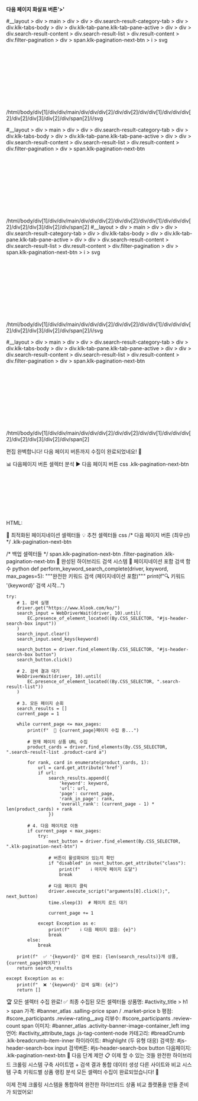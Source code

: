 **다음 페이지 화살표 버튼'>'**

#__layout > div > main > div > div > div.search-result-category-tab > div > div.klk-tabs-body > div > div.klk-tab-pane.klk-tab-pane-active > div > div > div.search-result-content > div.search-result-list > div.result-content > div.filter-pagination > div > span.klk-pagination-next-btn > i > svg

<svg><use xlink:href="#klk-icon-icon_navigation_chevron_right_xs"></use></svg>

/html/body/div[1]/div/div/main/div/div/div[2]/div/div[2]/div/div[1]/div/div/div[2]/div[2]/div[3]/div[2]/div/span[2]/i/svg

#__layout > div > main > div > div > div.search-result-category-tab > div > div.klk-tabs-body > div > div.klk-tab-pane.klk-tab-pane-active > div > div > div.search-result-content > div.search-result-list > div.result-content > div.filter-pagination > div > span.klk-pagination-next-btn

<span class="klk-pagination-next-btn"><i class="klk-icon klk-icon-icon_navigation_chevron_right_xs"><svg><use xlink:href="#klk-icon-icon_navigation_chevron_right_xs"></use></svg></i></span>

/html/body/div[1]/div/div/main/div/div/div[2]/div/div[2]/div/div[1]/div/div/div[2]/div[2]/div[3]/div[2]/div/span[2]
#__layout > div > main > div > div > div.search-result-category-tab > div > div.klk-tabs-body > div > div.klk-tab-pane.klk-tab-pane-active > div > div > div.search-result-content > div.search-result-list > div.result-content > div.filter-pagination > div > span.klk-pagination-next-btn > i > svg

<svg><use xlink:href="#klk-icon-icon_navigation_chevron_right_xs"></use></svg>

/html/body/div[1]/div/div/main/div/div/div[2]/div/div[2]/div/div[1]/div/div/div[2]/div[2]/div[3]/div[2]/div/span[2]/i/svg

#__layout > div > main > div > div > div.search-result-category-tab > div > div.klk-tabs-body > div > div.klk-tab-pane.klk-tab-pane-active > div > div > div.search-result-content > div.search-result-list > div.result-content > div.filter-pagination > div > span.klk-pagination-next-btn

<span class="klk-pagination-next-btn"><i class="klk-icon klk-icon-icon_navigation_chevron_right_xs"><svg><use xlink:href="#klk-icon-icon_navigation_chevron_right_xs"></use></svg></i></span>

/html/body/div[1]/div/div/main/div/div/div[2]/div/div[2]/div/div[1]/div/div/div[2]/div[2]/div[3]/div[2]/div/span[2]

편집
완벽합니다! 다음 페이지 버튼까지 수집이 완료되었네요! 🎉

📊 다음페이지 버튼 셀렉터 분석
▶️ 다음 페이지 버튼
css
.klk-pagination-next-btn
HTML: <span class="klk-pagination-next-btn"><i><svg>...</svg></i></span>

🔧 최적화된 페이지네이션 셀렉터들
💡 추천 셀렉터들
css
/* 다음 페이지 버튼 (최우선) */
.klk-pagination-next-btn

/* 백업 셀렉터들 */
span.klk-pagination-next-btn
.filter-pagination .klk-pagination-next-btn
🎯 완성된 하이브리드 검색 시스템
🚀 페이지네이션 포함 검색 함수
python
def perform_keyword_search_complete(driver, keyword, max_pages=5):
    """완전한 키워드 검색 (페이지네이션 포함)"""
    print(f"🔍 키워드 '{keyword}' 검색 시작...")
    
    try:
        # 1. 검색 실행
        driver.get("https://www.klook.com/ko/")
        search_input = WebDriverWait(driver, 10).until(
            EC.presence_of_element_located((By.CSS_SELECTOR, "#js-header-search-box input"))
        )
        search_input.clear()
        search_input.send_keys(keyword)
        
        search_button = driver.find_element(By.CSS_SELECTOR, "#js-header-search-box button")
        search_button.click()
        
        # 2. 검색 결과 대기
        WebDriverWait(driver, 10).until(
            EC.presence_of_element_located((By.CSS_SELECTOR, ".search-result-list"))
        )
        
        # 3. 모든 페이지 순회
        search_results = []
        current_page = 1
        
        while current_page <= max_pages:
            print(f"  📄 {current_page}페이지 수집 중...")
            
            # 현재 페이지 상품 URL 수집
            product_cards = driver.find_elements(By.CSS_SELECTOR, ".search-result-list .product-card a")
            
            for rank, card in enumerate(product_cards, 1):
                url = card.get_attribute('href')
                if url:
                    search_results.append({
                        'keyword': keyword,
                        'url': url,
                        'page': current_page,
                        'rank_in_page': rank,
                        'overall_rank': (current_page - 1) * len(product_cards) + rank
                    })
            
            # 4. 다음 페이지로 이동
            if current_page < max_pages:
                try:
                    next_button = driver.find_element(By.CSS_SELECTOR, ".klk-pagination-next-btn")
                    
                    # 버튼이 활성화되어 있는지 확인
                    if "disabled" in next_button.get_attribute("class"):
                        print(f"    ℹ️ 마지막 페이지 도달")
                        break
                    
                    # 다음 페이지 클릭
                    driver.execute_script("arguments[0].click();", next_button)
                    time.sleep(3)  # 페이지 로드 대기
                    
                    current_page += 1
                    
                except Exception as e:
                    print(f"    ℹ️ 다음 페이지 없음: {e}")
                    break
            else:
                break
        
        print(f"  ✅ '{keyword}' 검색 완료: {len(search_results)}개 상품, {current_page}페이지")
        return search_results
        
    except Exception as e:
        print(f"  ❌ '{keyword}' 검색 실패: {e}")
        return []
🏆 모든 셀렉터 수집 완료!
✅ 최종 수집된 모든 셀렉터들
상품명: #activity_title > h1 > span
가격: #banner_atlas .salling-price span / .market-price b
평점: #score_participants .review-rating__avg
리뷰수: #score_participants .review-count span
이미지: #banner_atlas .activity-banner-image-container_left img
언어: #activity_attribute_tags .js-tag-content-node
카테고리: #breadCrumb .klk-breadcrumb-item-inner
하이라이트: #highlight (두 유형 대응)
검색창: #js-header-search-box input
검색버튼: #js-header-search-box button
다음페이지: .klk-pagination-next-btn
🎯 다음 단계 제안
📋 이제 할 수 있는 것들
완전한 하이브리드 크롤링 시스템 구축
사이트맵 + 검색 결과 통합 데이터 생성
다른 사이트와 비교 시스템 구축
키워드별 상품 랭킹 분석
모든 셀렉터 수집이 완료되었습니다! 🎉

이제 전체 크롤링 시스템을 통합하여 완전한 하이브리드 상품 비교 플랫폼을 만들 준비가 되었어요!
